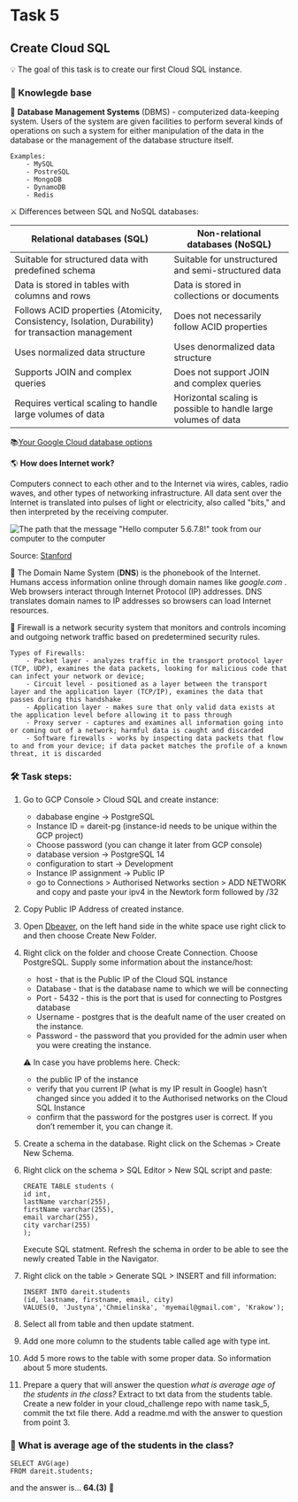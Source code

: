 # Task 5

## Create Cloud SQL

💡 The goal of this task is to create our first Cloud SQL instance.

### 🧠 Knowlegde base

📁 **Database Management Systems** (DBMS) - computerized data-keeping system. Users of the system are given facilities to perform several kinds of operations on such a system for either manipulation of the data in the database or the management of the database structure itself.

    Examples:
        - MySQL
        - PostreSQL
        - MongoDB
        - DynamoDB
        - Redis

⚔️ Differences between SQL and NoSQL databases:

| Relational databases (SQL)  | Non-relational databases (NoSQL) |
| --------------------- | ------------------------ |
|  Suitable for structured data with predefined schema | Suitable for unstructured and semi-structured data |
| Data is stored in tables with columns and rows  | Data is stored in collections or documents  |
| Follows ACID properties (Atomicity, Consistency, Isolation, Durability) for transaction management  | Does not necessarily follow ACID properties  |
| Uses normalized data structure  | Uses denormalized data structure  |
| Supports JOIN and complex queries  | Does not support JOIN and complex queries |
| Requires vertical scaling to handle large volumes of data  | Horizontal scaling is possible to handle large volumes of data  |

📚[Your Google Cloud database options](https://cloud.google.com/blog/topics/developers-practitioners/your-google-cloud-database-options-explained)

🌎 **How does Internet work?**

Computers connect to each other and to the Internet via wires, cables, radio waves, and other types of networking infrastructure. All data sent over the Internet is translated into pulses of light or electricity, also called "bits," and then interpreted by the receiving computer.

![The path that the message "Hello computer 5.6.7.8!" took from our computer to the computer](https://i.postimg.cc/yNdqmXbm/Zrzut-ekranu-2023-04-9-o-22-40-07.png)

Source: [Stanford](https://web.stanford.edu/class/msande91si/www-spr04/readings/week1/InternetWhitepaper.htm)

📖 The Domain Name System (**DNS**) is the phonebook of the Internet. Humans access information online through domain names like *google.com* . Web browsers interact through Internet Protocol (IP) addresses. DNS translates domain names to IP addresses so browsers can load Internet resources.

🚧 Firewall is a network security system that monitors and controls incoming and outgoing network traffic based on predetermined security rules.

    Types of Firewalls:
        - Packet layer - analyzes traffic in the transport protocol layer (TCP, UDP), examines the data packets, looking for malicious code that can infect your network or device;
        - Circuit level - positioned as a layer between the transport layer and the application layer (TCP/IP), examines the data that passes during this handshake
        - Application layer - makes sure that only valid data exists at the application level before allowing it to pass through
        - Proxy server - captures and examines all information going into or coming out of a network; harmful data is caught and discarded
        - Software firewalls - works by inspecting data packets that flow to and from your device; if data packet matches the profile of a known threat, it is discarded

### 🛠️ Task steps:

1. Go to GCP Console > Cloud SQL and create instance:
    - dababase engine -> PostgreSQL
    - Instance ID = dareit-pg (instance-id needs to be unique within the GCP project)
    - Choose password (you can change it later from GCP console)
    - database version -> PostgreSQL 14
    - configuration to start -> Development
    - Instance IP assignment -> Public IP
    - go to Connections > Authorised Networks section > ADD NETWORK and copy and paste your ipv4 in the Newtork form followed by /32

2. Copy Public IP Address of created instance.

3. Open [Dbeaver](https://dbeaver.io), on the left hand side in the white space use right click to and then choose Create New Folder.

4. Right click on the folder and choose Create Connection. Choose PostgreSQL. Supply some information about the instance/host:
    - host - that is the Public IP of the Cloud SQL instance
    - Database - that is the database name to which we will be connecting
    - Port - 5432 - this is the port that is used for connecting to Postgres database
    - Username - postgres that is the deafult name of the user created on the instance.
    - Password - the password that you provided for the admin user when you were creating the instance.

    ⚠️ In case you have problems here. Check:
    - the public IP of the instance
    - verify that you current IP (what is my IP result in Google) hasn’t changed since you added it to the Authorised networks on the Cloud SQL Instance
    - confirm that the password for the postgres user is correct. If you don’t remember it, you can change it.

5. Create a schema in the database. Right click on the Schemas > Create New Schema.

6. Right click on the schema > SQL Editor > New SQL script and paste:
    ```
    CREATE TABLE students (
    id int,
    lastName varchar(255),
    firstName varchar(255),
    email varchar(255),
    city varchar(255)
    );
    ```
    Execute SQL statment. Refresh the schema in order to be able to see the newly created Table in the Navigator.

7.  Right click on the table > Generate SQL > INSERT and fill information:

    ```
    INSERT INTO dareit.students
    (id, lastname, firstname, email, city)
    VALUES(0, 'Justyna','Chmielinska', 'myemail@gmail.com', 'Krakow');
    ```
8. Select all from table and then update statment.

9. Add one more column to the students table called age with type int.

10. Add 5 more rows to the table with some proper data. So information about 5 more students.

11. Prepare a query that will answer the question *what is average age of the students in the class?* Extract to txt data from the students table. Create a new folder in your cloud_challenge repo with name task_5, commit the txt file there. Add a readme.md with the answer to question from point 3.

### 🐻 What is average age of the students in the class?

```
SELECT AVG(age)
FROM dareit.students;
```
 and the answer is...
**64.(3)** 🎉
